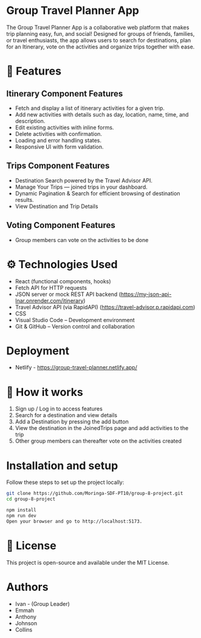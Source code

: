 # Group Travel Planner App
The Group Travel Planner App is a collaborative web platform that makes trip planning easy, fun, and social! Designed for groups of friends, families, or travel enthusiasts, the app allows users to search for destinations, plan for an Itinerary, vote on the activities and organize trips together with ease.


# 🚀 Features
## Itinerary Component Features

- Fetch and display a list of itinerary activities for a given trip.
- Add new activities with details such as day, location, name, time, and description.
- Edit existing activities with inline forms.
- Delete activities with confirmation.
- Loading and error handling states.
- Responsive UI with form validation.

## Trips Component Features

- Destination Search powered by the Travel Advisor API.
- Manage Your Trips — joined trips in your dashboard.
- Dynamic Pagination & Search for efficient browsing of destination results.
- View Destination and Trip Details

## Voting Component Features

- Group members can vote on the activities to be done 


# ⚙️ Technologies Used

- React (functional components, hooks)
- Fetch API for HTTP requests
- JSON server or mock REST API backend (https://my-json-api-lnar.onrender.com/itinerary)
- Travel Advisor API (via RapidAPI) (https://travel-advisor.p.rapidapi.com)
- CSS
- Visual Studio Code – Development environment
- Git & GitHub – Version control and collaboration

# Deployment
- Netlify - https://group-travel-planner.netlify.app/

# 🧪 How it works
1. Sign up / Log in to access features
2. Search for a destination and view details
3. Add a Destination by pressing the add button
4. View the destination in the JoinedTrips page and add activities to the trip
5. Other group members can thereafter vote on the activities created

# Installation and setup

Follow these steps to set up the project locally:
```bash
git clone https://github.com/Moringa-SDF-PT10/group-8-project.git
cd group-8-project

npm install
npm run dev
Open your browser and go to http://localhost:5173.
```

# 📜 License
This project is open-source and available under the MIT License.

# Authors
- Ivan - (Group Leader)
- Emmah
- Anthony
- Johnson
- Collins
